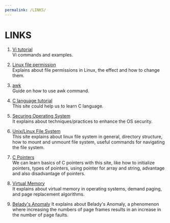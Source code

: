 ```yaml
---
permalink: /LINKS/
---
```


# LINKS

1. [Vi tutorial](https://www.javatpoint.com/vi-editor)<br>
Vi commands and examples.

2. [Linux file permission](https://linuxize.com/post/understanding-linux-file-permissions/)<br>
Explains about file permissions in Linux, the effect and how to change them.

3. [awk](https://linuxize.com/post/awk-command)<br>
Guide on how to use awk command.

4. [C language tutorial](https://www.programiz.com/c-programming)<br>
This site could help us to learn C language.

5. [Securing Operating System](https://www.ibm.com/docs/da/cognos-analytics/10.2.2?topic=SSEP7J_10.2.2/com.ibm.swg.ba.cognos.crn_arch.10.2.2.doc/c_securing_the_operating_system.html)<br>
It explains about techniques/practices to enhance the OS security.

6. [Unix/Linux File System](https://www.tutorialspoint.com/unix/unix-file-system.htm)<br>
This site explains about linux file system in general, directory structure, how to mount and unmount file system, useful commands for navigating the file system.
7. [C Pointers](https://www.guru99.com/c-pointers.html)<br>
We can learn basics of C pointers with this site, like how to initialize pointers, types of pointers, using pointer for array and string, advantage and also disadvantage of pointers.

8. [Virtual Memory](https://www.tutorialspoint.com/operating_system/os_virtual_memory.htm)<br>
It explains about virtual memory in operating systems, demand paging, and page replacement algorithms.

9. [Belady's Anomaly](https://www.geeksforgeeks.org/beladys-anomaly-in-page-replacement-algorithms/)
It explains about Belady's Anomaly, a phenomenon  where increasing the numbers of page frames results in an increase in the number of page faults.

